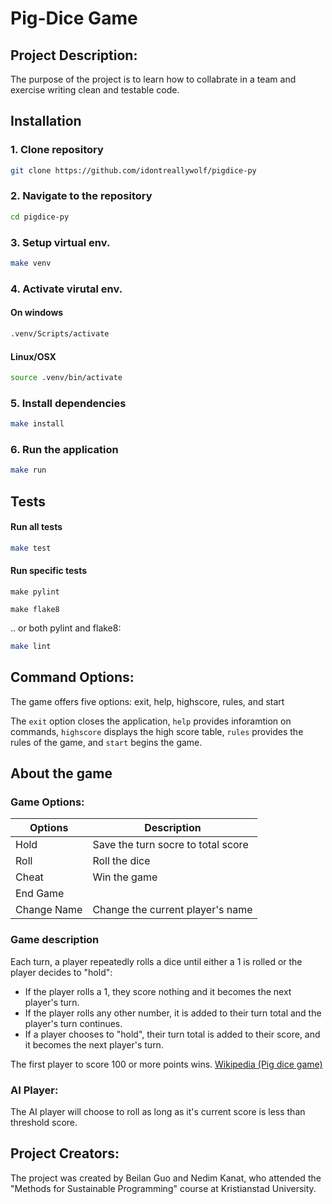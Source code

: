 # Pig-Dice Game

## Project Description:
The purpose of the project is to learn how to collabrate in a team and exercise writing clean and testable code. 

## Installation

### 1. Clone repository
```sh
git clone https://github.com/idontreallywolf/pigdice-py
```

### 2. Navigate to the repository
```sh
cd pigdice-py
```


### 3. Setup virtual env.
```sh
make venv
```

### 4. Activate virutal env.
#### On windows
```sh
.venv/Scripts/activate
```

#### Linux/OSX
```sh
source .venv/bin/activate
```

### 5. Install dependencies
```sh
make install
```

### 6. Run the application
```sh
make run
```

## Tests
#### Run all tests
```sh
make test
```

#### Run specific tests
```
make pylint
```
```
make flake8
```
.. or both pylint and flake8:
```sh
make lint
```

## Command Options:

The game offers five options: exit, help, highscore, rules, and start

The `exit` option closes the application, `help` provides inforamtion on commands, `highscore` displays the high score table, `rules` provides the rules of the game, and `start` begins the game. 

## About the game
### Game Options:
|Options|Description |
|----|--|
| Hold | Save the turn socre to total score |
| Roll| Roll the dice|
| Cheat | Win the game |
| End Game|  |
| Change Name| Change the current player's name |

### Game description
Each turn, a player repeatedly rolls a dice until either a 1 is rolled or the player decides to "hold":

-   If the player rolls a 1, they score nothing and it becomes the next player's turn.
-   If the player rolls any other number, it is added to their turn total and the player's turn continues.
-   If a player chooses to "hold", their turn total is added to their score, and it becomes the next player's turn.

The first player to score 100 or more points wins.
[Wikipedia (Pig dice game)](https://en.wikipedia.org/wiki/Pig_%28dice_game%29)

### AI Player:

The AI player will choose to roll as long as it's current score is less than threshold score. 

## Project Creators:

The project was created by Beilan Guo and Nedim Kanat, who attended the "Methods for Sustainable Programming" course at Kristianstad University.